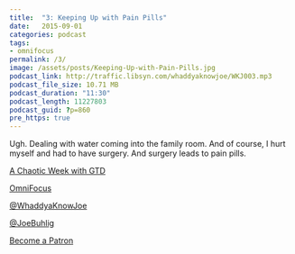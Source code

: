 ```yaml
---
title:  "3: Keeping Up with Pain Pills"
date:   2015-09-01
categories: podcast
tags:
- omnifocus
permalink: /3/
image: /assets/posts/Keeping-Up-with-Pain-Pills.jpg
podcast_link: http://traffic.libsyn.com/whaddyaknowjoe/WKJ003.mp3
podcast_file_size: 10.71 MB
podcast_duration: "11:30"
podcast_length: 11227803
podcast_guid: ?p=860
pre_https: true
---
```


Ugh. Dealing with water coming into the family room. And of course, I hurt myself and had to have surgery. And surgery leads to pain pills.

<!--more-->

[A Chaotic Week with GTD](http://joebuhlig.com/a-chaotic-week-with-gtd/)

[OmniFocus](https://www.omnigroup.com/omnifocus/)

[@WhaddyaKnowJoe](https://twitter.com/whaddyaknowjoe)

[@JoeBuhlig](https://twitter.com/JoeBuhlig)

[Become a Patron](http://joebuhlig.com/patron/)